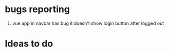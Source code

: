 # bugs reporting 
1. vue app in navbar has bug it doesn't show login button after logged out



# Ideas to do